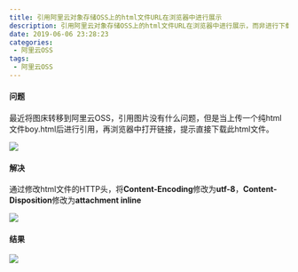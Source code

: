 ```yaml
---
title: 引用阿里云对象存储OSS上的html文件URL在浏览器中进行展示
description: 引用阿里云对象存储OSS上的html文件URL在浏览器中进行展示，而非进行下载
date: 2019-06-06 23:28:23
categories:
 - 阿里云OSS
tags:
 - 阿里云OSS  
---
```

#### 问题  

最近将图床转移到阿里云OSS，引用图片没有什么问题，但是当上传一个纯html文件boy.html后进行引用，再浏览器中打开链接，提示直接下载此html文件。  

![](https://dihuaiying.oss-cn-shanghai.aliyuncs.com/OSS2.png)

#### 解决  

通过修改html文件的HTTP头，将**Content-Encoding**修改为**utf-8**，**Content-Disposition**修改为**attachment inline**  

![](https://dihuaiying.oss-cn-shanghai.aliyuncs.com/OSS1.png)

#### 结果  

![](https://dihuaiying.oss-cn-shanghai.aliyuncs.com/OSS3.png)
